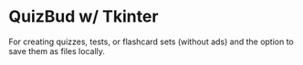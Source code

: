 # QuizBud w/ Tkinter
For creating quizzes, tests, or flashcard sets (without ads) and the option to save them as files locally.
